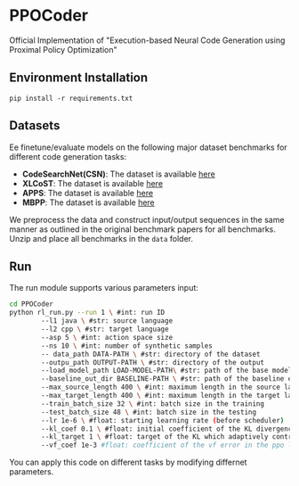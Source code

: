 # PPOCoder

Official Implementation of "Execution-based Neural Code Generation using Proximal Policy Optimization"

## Environment Installation
```
pip install -r requirements.txt
```


## Datasets

Ee finetune/evaluate models on the following major dataset benchmarks for different code generation tasks:

* **CodeSearchNet(CSN)**: The dataset is available [here](https://github.com/github/CodeSearchNet##data-details)
* **XLCoST**: The dataset is available [here](https://github.com/reddy-lab-code-research/XLCoST)
* **APPS**: The dataset is available [here](https://github.com/hendrycks/apps)
* **MBPP**: The dataset is available [here](https://github.com/google-research/google-research/tree/master/mbpp)

We preprocess the data and construct input/output sequences in the same manner as outlined in the original benchmark papers for all benchmarks. Unzip and place all benchmarks in the `data` folder.


## Run
The run module supports various parameters input:

```bash
cd PPOCoder
python rl_run.py --run 1 \ #int: run ID 
        --l1 java \ #str: source language
        --l2 cpp \ #str: target language
        --asp 5 \ #int: action space size
        --ns 10 \ #int: number of synthetic samples
        -- data_path DATA-PATH \ #str: directory of the dataset
        --outpu_path OUTPUT-PATH \ #str: directory of the output
        --load_model_path LOAD-MODEL-PATH\ #str: path of the base model (before RL)
        --baseline_out_dir BASELINE-PATH \ #str: path of the baseline experiments
        --max_source_length 400 \ #int: maximum length in the source language
        --max_target_length 400 \ #int: maximum length in the target language
        --train_batch_size 32 \ #int: batch size in the training
        --test_batch_size 48 \ #int: batch size in the testing
        --lr 1e-6 \ #float: starting learning rate (before scheduler)
        --kl_coef 0.1 \ #float: initial coefficient of the KL divergence penalty in the reward
        --kl_target 1 \ #float: target of the KL which adaptively controls the KL coefficient 
        --vf_coef 1e-3 #float: coefficient of the vf error in the ppo loss 
```

You can apply this code on different tasks by modifying differnet parameters. 
